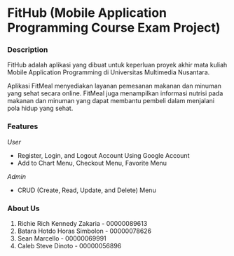 # FitHub (Mobile Application Programming Course Exam Project)

### Description
FitHub adalah aplikasi yang dibuat untuk keperluan proyek akhir mata kuliah Mobile Application Programming di Universitas Multimedia Nusantara. 

Aplikasi FitMeal menyediakan layanan pemesanan makanan dan minuman yang sehat secara online. FitMeal juga menampilkan informasi nutrisi pada makanan dan minuman yang dapat membantu pembeli dalam menjalani pola hidup yang sehat.

### Features
*User*
- Register, Login, and Logout Account Using Google Account
- Add to Chart Menu, Checkout Menu, Favorite Menu

*Admin*
- CRUD (Create, Read, Update, and Delete) Menu

### About Us 
1. Richie Rich Kennedy Zakaria - 00000089613
2. Batara Hotdo Horas Simbolon - 00000078626
3. Sean Marcello - 00000069991
4. Caleb Steve Dinoto - 00000056896

